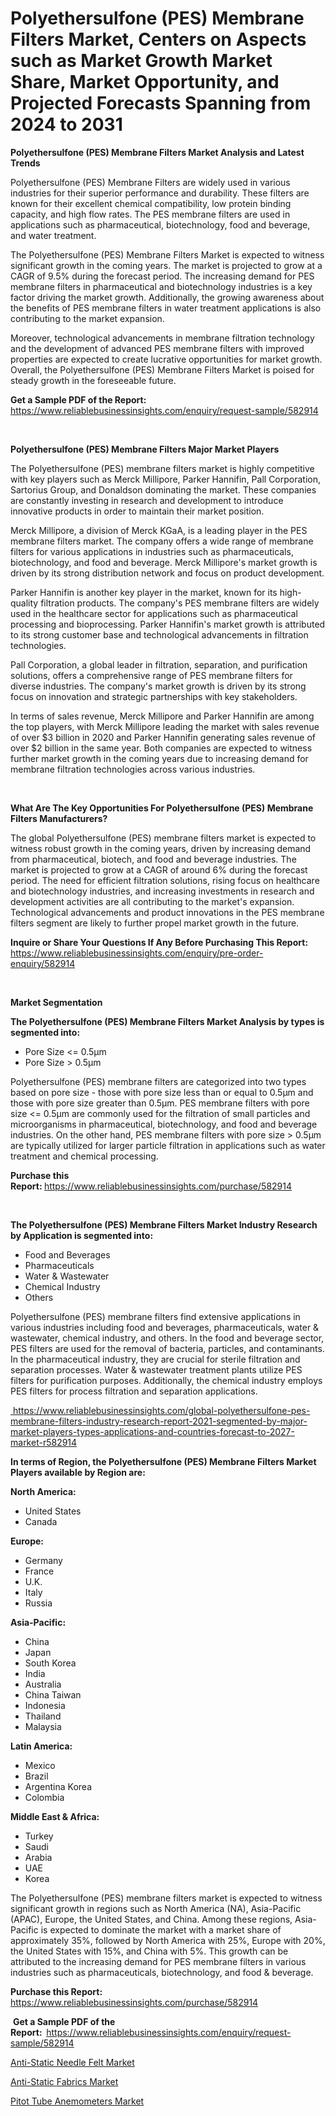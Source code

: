 <p><h1>Polyethersulfone (PES) Membrane Filters Market, Centers on Aspects such as Market Growth Market Share, Market Opportunity, and Projected Forecasts Spanning from 2024 to 2031</h1></p><p><strong>Polyethersulfone (PES) Membrane Filters Market Analysis and Latest Trends</strong></p>
<p><p>Polyethersulfone (PES) Membrane Filters are widely used in various industries for their superior performance and durability. These filters are known for their excellent chemical compatibility, low protein binding capacity, and high flow rates. The PES membrane filters are used in applications such as pharmaceutical, biotechnology, food and beverage, and water treatment.</p><p>The Polyethersulfone (PES) Membrane Filters Market is expected to witness significant growth in the coming years. The market is projected to grow at a CAGR of 9.5% during the forecast period. The increasing demand for PES membrane filters in pharmaceutical and biotechnology industries is a key factor driving the market growth. Additionally, the growing awareness about the benefits of PES membrane filters in water treatment applications is also contributing to the market expansion.</p><p>Moreover, technological advancements in membrane filtration technology and the development of advanced PES membrane filters with improved properties are expected to create lucrative opportunities for market growth. Overall, the Polyethersulfone (PES) Membrane Filters Market is poised for steady growth in the foreseeable future.</p></p>
<p><strong>Get a Sample PDF of the Report:&nbsp;</strong> <a href="https://www.reliablebusinessinsights.com/enquiry/request-sample/582914">https://www.reliablebusinessinsights.com/enquiry/request-sample/582914</a></p>
<p>&nbsp;</p>
<p><strong>Polyethersulfone (PES) Membrane Filters Major Market Players</strong></p>
<p><p>The Polyethersulfone (PES) membrane filters market is highly competitive with key players such as Merck Millipore, Parker Hannifin, Pall Corporation, Sartorius Group, and Donaldson dominating the market. These companies are constantly investing in research and development to introduce innovative products in order to maintain their market position.</p><p>Merck Millipore, a division of Merck KGaA, is a leading player in the PES membrane filters market. The company offers a wide range of membrane filters for various applications in industries such as pharmaceuticals, biotechnology, and food and beverage. Merck Millipore's market growth is driven by its strong distribution network and focus on product development.</p><p>Parker Hannifin is another key player in the market, known for its high-quality filtration products. The company's PES membrane filters are widely used in the healthcare sector for applications such as pharmaceutical processing and bioprocessing. Parker Hannifin's market growth is attributed to its strong customer base and technological advancements in filtration technologies.</p><p>Pall Corporation, a global leader in filtration, separation, and purification solutions, offers a comprehensive range of PES membrane filters for diverse industries. The company's market growth is driven by its strong focus on innovation and strategic partnerships with key stakeholders.</p><p>In terms of sales revenue, Merck Millipore and Parker Hannifin are among the top players, with Merck Millipore leading the market with sales revenue of over $3 billion in 2020 and Parker Hannifin generating sales revenue of over $2 billion in the same year. Both companies are expected to witness further market growth in the coming years due to increasing demand for membrane filtration technologies across various industries.</p></p>
<p>&nbsp;</p>
<p><strong>What Are The Key Opportunities For Polyethersulfone (PES) Membrane Filters Manufacturers?</strong></p>
<p><p>The global Polyethersulfone (PES) membrane filters market is expected to witness robust growth in the coming years, driven by increasing demand from pharmaceutical, biotech, and food and beverage industries. The market is projected to grow at a CAGR of around 6% during the forecast period. The need for efficient filtration solutions, rising focus on healthcare and biotechnology industries, and increasing investments in research and development activities are all contributing to the market's expansion. Technological advancements and product innovations in the PES membrane filters segment are likely to further propel market growth in the future.</p></p>
<p><strong>Inquire or Share Your Questions If Any Before Purchasing This Report:</strong> <a href="https://www.reliablebusinessinsights.com/enquiry/pre-order-enquiry/582914">https://www.reliablebusinessinsights.com/enquiry/pre-order-enquiry/582914</a></p>
<p>&nbsp;</p>
<p><strong>Market Segmentation</strong></p>
<p><strong>The Polyethersulfone (PES) Membrane Filters Market Analysis by types is segmented into:</strong></p>
<p><ul><li>Pore Size <= 0.5µm</li><li>Pore Size > 0.5µm</li></ul></p>
<p><p>Polyethersulfone (PES) membrane filters are categorized into two types based on pore size - those with pore size less than or equal to 0.5µm and those with pore size greater than 0.5µm. PES membrane filters with pore size <= 0.5µm are commonly used for the filtration of small particles and microorganisms in pharmaceutical, biotechnology, and food and beverage industries. On the other hand, PES membrane filters with pore size > 0.5µm are typically utilized for larger particle filtration in applications such as water treatment and chemical processing.</p></p>
<p><strong>Purchase this Report:&nbsp;</strong><a href="https://www.reliablebusinessinsights.com/purchase/582914">https://www.reliablebusinessinsights.com/purchase/582914</a></p>
<p>&nbsp;</p>
<p><strong>The Polyethersulfone (PES) Membrane Filters Market Industry Research by Application is segmented into:</strong></p>
<p><ul><li>Food and Beverages</li><li>Pharmaceuticals</li><li>Water & Wastewater</li><li>Chemical Industry</li><li>Others</li></ul></p>
<p><p>Polyethersulfone (PES) membrane filters find extensive applications in various industries including food and beverages, pharmaceuticals, water & wastewater, chemical industry, and others. In the food and beverage sector, PES filters are used for the removal of bacteria, particles, and contaminants. In the pharmaceutical industry, they are crucial for sterile filtration and separation processes. Water & wastewater treatment plants utilize PES filters for purification purposes. Additionally, the chemical industry employs PES filters for process filtration and separation applications.</p></p>
<p><a href="https://www.reliablebusinessinsights.com/global-polyethersulfone-pes-membrane-filters-industry-research-report-2021-segmented-by-major-market-players-types-applications-and-countries-forecast-to-2027-market-r582914">&nbsp;https://www.reliablebusinessinsights.com/global-polyethersulfone-pes-membrane-filters-industry-research-report-2021-segmented-by-major-market-players-types-applications-and-countries-forecast-to-2027-market-r582914</a></p>
<p><strong>In terms of Region, the Polyethersulfone (PES) Membrane Filters Market Players available by Region are:</strong></p>
<p>
    <p> <strong> North America: </strong>
        <ul>
            <li>United States</li>
            <li>Canada</li>
        </ul>
        </p> 
    <p> <strong> Europe: </strong>
        <ul>
            <li>Germany</li>
            <li>France</li>
            <li>U.K.</li>
            <li>Italy</li>
            <li>Russia</li>
        </ul>
        </p> 
    <p> <strong> Asia-Pacific: </strong>
        <ul>
            <li>China</li>
            <li>Japan</li>
            <li>South Korea</li>
            <li>India</li>
            <li>Australia</li>
            <li>China Taiwan</li>
            <li>Indonesia</li>
            <li>Thailand</li>
            <li>Malaysia</li>
        </ul>
        </p> 
    <p> <strong> Latin America: </strong>
        <ul>
            <li>Mexico</li>
            <li>Brazil</li>
            <li>Argentina Korea</li>
            <li>Colombia</li>
        </ul>
        </p> 
    <p> <strong> Middle East & Africa: </strong>
        <ul>
            <li>Turkey</li>
            <li>Saudi</li>
            <li>Arabia</li>
            <li>UAE</li>
            <li>Korea</li>
        </ul>
    </p>
    </p>
<p><p>The Polyethersulfone (PES) membrane filters market is expected to witness significant growth in regions such as North America (NA), Asia-Pacific (APAC), Europe, the United States, and China. Among these regions, Asia-Pacific is expected to dominate the market with a market share of approximately 35%, followed by North America with 25%, Europe with 20%, the United States with 15%, and China with 5%. This growth can be attributed to the increasing demand for PES membrane filters in various industries such as pharmaceuticals, biotechnology, and food & beverage.</p></p>
<p><strong>Purchase this Report: </strong><a href="https://www.reliablebusinessinsights.com/purchase/582914">https://www.reliablebusinessinsights.com/purchase/582914</a></p>
<p>&nbsp;<strong>Get a Sample PDF of the Report:&nbsp;&nbsp;</strong><a href="https://www.reliablebusinessinsights.com/enquiry/request-sample/582914">https://www.reliablebusinessinsights.com/enquiry/request-sample/582914</a></p>
<p><strong></strong></p>
<p><p><a href="https://github.com/esmeraldaezzy156/Market-Research-Report-List-1/blob/main/anti-static-needle-felt-market.md">Anti-Static Needle Felt Market</a></p><p><a href="https://github.com/JewelMohr52/Market-Research-Report-List-1/blob/main/anti-static-fabrics-market.md">Anti-Static Fabrics Market</a></p><p><a href="https://github.com/carolalsopr44536/Market-Research-Report-List-1/blob/main/pitot-tube-anemometers-market.md">Pitot Tube Anemometers Market</a></p></p>